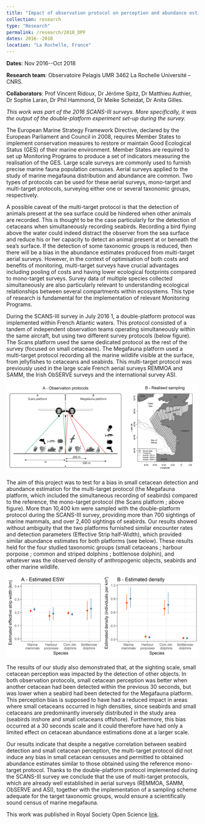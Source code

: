```yaml
---
title: "Impact of observation protocol on perception and abundance estimation of small cetaceans"
collection: research
type: "Research"
permalink: /research/2018_DPF
dates: 2016--2018
location: "La Rochelle, France"
---
```


**Dates**: Nov 2016--Oct 2018

**Research team**: Observatoire Pelagis UMR 3462 La Rochelle Université – CNRS. 

**Collaborators**: Prof Vincent Ridoux, Dr Jérôme Spitz, Dr Matthieu Authier, Dr Sophie Laran, Dr Phil Hammond, Dr Meike Scheidat, Dr Anita Gilles.

*This work was part of the 2016 SCANS-III surveys. More specifically, it was the output of the double-platform experiment set-up during the survey.*

The European Marine Strategy Framework Directive, declared by the European Parliament and Council in 2008, requires Member States to implement conservation measures to restore or maintain
Good Ecological Status (GES) of their marine environment. Member States are required to set up Monitoring Programs to produce a set of indicators measuring the realisation of the GES.
Large scale surveys are commonly used to furnish precise marine fauna population censuses. Aerial surveys applied to the study of marine megafauna distribution and abundance are common. Two types
of protocols can be used for these aerial surveys, mono-target and multi-target protocols, surveying either one or several taxonomic groups, respectively.

A possible caveat of the multi-target protocol is that the detection of animals present at the sea surface could be hindered when other animals are recorded. This is thought to be the case particularly
for the detection of cetaceans when simultaneously recording seabirds. Recording a bird flying above the water could indeed distract the observer from the sea surface and reduce his or her capacity to
detect an animal present at or beneath the sea’s surface. If the detection of some taxonomic groups is reduced, then there will be a bias in the abundance estimates produced from multi-target aerial
surveys. However, in the context of optimisation of both costs and benefits of monitoring, multi-target surveys have crucial advantages including pooling of costs and having lower ecological footprints
compared to mono-target surveys. Survey data of multiple species collected simultaneously are also particularly relevant to understanding ecological relationships between several compartments within
ecosystems. This type of research is fundamental for the implementation of relevant Monitoring Programs.

During the SCANS-III survey in July 2016 1, a double-platform protocol was implemented within French Atlantic waters. This protocol consisted of a tandem of independent observation teams operating
simultaneously within the same aircraft, but using two different survey protocols (below figure). The Scans platform used the same dedicated protocol as the rest of the survey (focused on small
cetaceans). The Megafauna platform used a multi-target protocol recording all the marine wildlife visible at the surface, from jellyfishes to cetaceans and seabirds. This multi-target protocol was
previously used in the large scale French aerial surveys REMMOA and SAMM, the Irish ObSERVE surveys and the international survey ASI.

![Figure1](/images/Figure1_Resume_long_en.png)

The aim of this project was to test for a bias in small cetacean detection and abundance estimation for the multi-target protocol (the Megafauna platform, which included the simultaneous recording of
seabirds) compared to the reference, the mono-target protocol (the Scans platform ; above figure). More than 10,400 km were sampled with the double-platform protocol during the SCANS-III survey, providing more than 700 sightings of marine mammals, and over 2,400 sightings of seabirds. Our results showed without ambiguity that the two platforms furnished similar encounter rates and
detection parameters (Effective Strip half-Width), which provided similar abundance estimates for both platforms (see below). These results held for the four studied taxonomic groups (small cetaceans ;
harbour porpoise ; common and striped dolphins ; bottlenose dolphin), and whatever was the observed density of anthropogenic objects, seabirds and other marine wildlife.

![Figure2](/images/SCANS3_Comparaison_platform_CDS_en.png)

The results of our study also demonstrated that, at the sighting scale, small cetacean perception was impacted by the detection of other objects. In both observation protocols, small cetacean perception
was better when another cetacean had been detected within the previous 30 seconds, but was lower when a seabird had been detected for the Megafauna platform. This perception bias is supposed to
have had a reduced impact in areas where small cetaceans occurred in high densities, since seabirds and small cetaceans are predominantly inversely distributed in the study area (seabirds inshore and
small cetaceans offshore). Furthermore, this bias occurred at a 30 seconds scale and it could therefore  have had only a limited effect on cetacean abundance estimations done at a larger scale.

Our results indicate that despite a negative correlation between seabird detection and small cetacean perception, the multi-target protocol did not induce any bias in small cetacean censuses and permitted
to obtained abundance estimates similar to those obtained using the reference mono-target protocol. Thanks to the double-platform protocol implemented during the SCANS-III survey we conclude that
the use of multi-target protocols, which are already well established in aerial surveys (REMMOA, SAMM, ObSERVE and ASI), together with the implementation of a sampling scheme adequate for
the target taxonomic groups, would ensure a scientifically sound census of marine megafauna.


This work was published in Royal Society Open Science [link](https://royalsocietypublishing.org/doi/10.1098/rsos.190296). 

